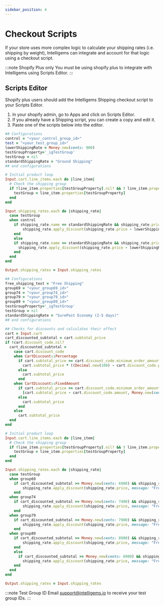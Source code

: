 ```yaml
---
sidebar_position: 4
---
```


# Checkout Scripts

If your store uses more complex logic to calculate your shipping rates (i.e. shipping by weight), Intelligems can integrate and account for that 
logic using a checkout script. 

:::note Shopify Plus only
You must be using shopify plus to integrate with Intelligems using Scripts Editor.
:::

## Scripts Editor
Shopify plus users should add the Intelligems Shipping checkout script to your Scripts Editor. 

1. In your shopify admin, go to Apps and click on Scripts Editor.
2. If you already have a Shipping script, you can create a copy and edit it.
3. Paste one of the scripts below into the editor.

```ruby title="No Threshold Test Shipping Script"
## Configurations
control = "<your_control_group_id>"
test = "<your_test_group_id>"
lowerShippingRate = Money.new(cents: 900)
testGroupProperty='_igTestGroup'
testGroup = nil
standardShippingRate = "Ground Shipping"
## end configurations

# Initial product loop
Input.cart.line_items.each do |line_item|
  # Check the shipping group
  if !line_item.properties[testGroupProperty].nil? && ! line_item.properties[testGroupProperty].empty?
    testGroup = line_item.properties[testGroupProperty]
  end
end

Input.shipping_rates.each do |shipping_rate|
  case testGroup
  when control
  	if shipping_rate.name == standardShippingRate && shipping_rate.price > lowerShippingRate
  		shipping_rate.apply_discount(shipping_rate.price - lowerShippingRate, message: "Discount")	
  	end
	else
    if shipping_rate.name == standardShippingRate && shipping_rate.price > lowerShippingRate
      shipping_rate.apply_discount(shipping_rate.price - lowerShippingRate, message: "Discount")  
    end
  end
end

Output.shipping_rates = Input.shipping_rates
```

```ruby title="Threshold Test Shipping Script"
## Configurations
free_shipping_text = "Free Shipping"
group69 = "<your_group69_id>"
group74 = "<your_group74_id>"
group79 = "<your_group79_id>"
group89 = "<your_group89_id>"
testGroupProperty='_igTestGroup'
testGroup = nil
standardShippingRate = "SurePost Economy (2-5 days)"
## end configurations

## Checks for discounts and calculates their effect
cart = Input.cart
cart_discounted_subtotal = cart.subtotal_price
if !cart.discount_code.nil? 
  cart_discounted_subtotal =
    case cart.discount_code
    when CartDiscount::Percentage
      if cart.subtotal_price >= cart.discount_code.minimum_order_amount
        cart.subtotal_price * ((Decimal.new(100) - cart.discount_code.percentage) / 100)
      else
        cart.subtotal_price
      end
    when CartDiscount::FixedAmount
      if cart.subtotal_price >= cart.discount_code.minimum_order_amount
        [cart.subtotal_price - cart.discount_code.amount, Money.new(cents: 0)].max
      else
        cart.subtotal_price
      end
    else
      cart.subtotal_price
  end
end

# Initial product loop
Input.cart.line_items.each do |line_item|
  # Check the shipping group
  if !line_item.properties[testGroupProperty].nil? && ! line_item.properties[testGroupProperty].empty?
    testGroup = line_item.properties[testGroupProperty]
  end
end

Input.shipping_rates.each do |shipping_rate|
  case testGroup
  when group69
  	if cart_discounted_subtotal >= Money.new(cents: 6900) && shipping_rate.price > Money.new(cents: 0) && shipping_rate.name == standardShippingRate
  		shipping_rate.apply_discount(shipping_rate.price, message: "Free Shipping")	
  	end
  when group74
    if cart_discounted_subtotal >= Money.new(cents: 7400) && shipping_rate.price > Money.new(cents: 0) && shipping_rate.name == standardShippingRate
  		shipping_rate.apply_discount(shipping_rate.price, message: "Free Shipping")	
  	end
  when group79
    if cart_discounted_subtotal >= Money.new(cents: 7900) && shipping_rate.price > Money.new(cents: 0) && shipping_rate.name == standardShippingRate
  		shipping_rate.apply_discount(shipping_rate.price, message: "Free Shipping")	
  	end
  when group89
    if cart_discounted_subtotal >= Money.new(cents: 8900) && shipping_rate.price > Money.new(cents: 0) && shipping_rate.name == standardShippingRate
  		shipping_rate.apply_discount(shipping_rate.price, message: "Free Shipping")	
  	end
	else
	  if cart_discounted_subtotal >= Money.new(cents: 6900) && shipping_rate.price > Money.new(cents: 0) && shipping_rate.name == standardShippingRate
  		shipping_rate.apply_discount(shipping_rate.price, message: "Free Shipping")	
  	end
  end
end

Output.shipping_rates = Input.shipping_rates
```

:::note Test Group ID
Email support@intelligems.io to receive your test group IDs.
:::